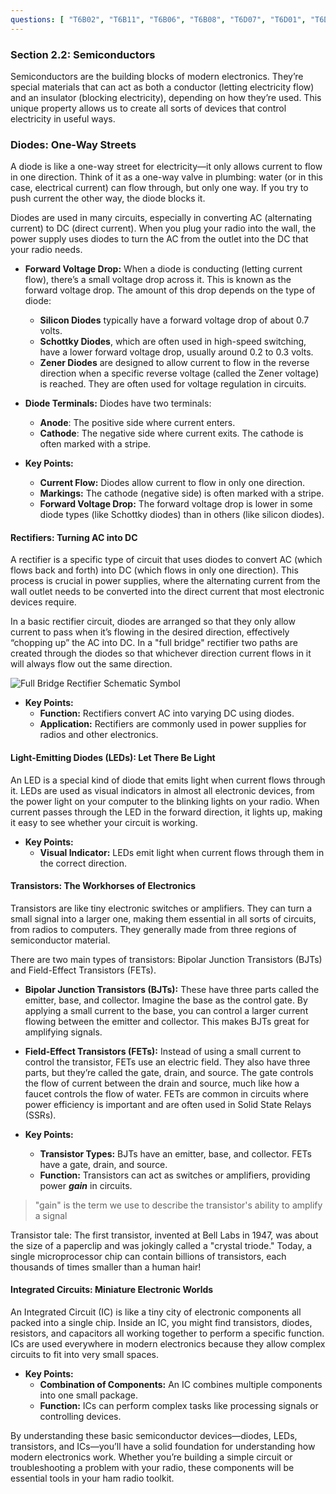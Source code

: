```yaml
---
questions: [ "T6B02", "T6B11", "T6B06", "T6B08", "T6D07", "T6D01", "T6D09", "T6B03", "T6B04", "T6B09", "T6B10", "T6B01", "T6B05", "T6B07", "T6B12" ]
---
```


### Section 2.2: Semiconductors

Semiconductors are the building blocks of modern electronics. They’re special materials that can act as both a conductor (letting electricity flow) and an insulator (blocking electricity), depending on how they’re used. This unique property allows us to create all sorts of devices that control electricity in useful ways.

### Diodes: One-Way Streets

A diode is like a one-way street for electricity—it only allows current to flow in one direction. Think of it as a one-way valve in plumbing: water (or in this case, electrical current) can flow through, but only one way. If you try to push current the other way, the diode blocks it.

Diodes are used in many circuits, especially in converting AC (alternating current) to DC (direct current). When you plug your radio into the wall, the power supply uses diodes to turn the AC from the outlet into the DC that your radio needs.

- **Forward Voltage Drop:** When a diode is conducting (letting current flow), there’s a small voltage drop across it. This is known as the forward voltage drop. The amount of this drop depends on the type of diode:
  - **Silicon Diodes** typically have a forward voltage drop of about 0.7 volts.
  - **Schottky Diodes**, which are often used in high-speed switching, have a lower forward voltage drop, usually around 0.2 to 0.3 volts.
  - **Zener Diodes** are designed to allow current to flow in the reverse direction when a specific reverse voltage (called the Zener voltage) is reached. They are often used for voltage regulation in circuits.
  
- **Diode Terminals:** Diodes have two terminals:
  - **Anode**: The positive side where current enters.
  - **Cathode**: The negative side where current exits. The cathode is often marked with a stripe.

- **Key Points:**
  - **Current Flow:** Diodes allow current to flow in only one direction.
  - **Markings:** The cathode (negative side) is often marked with a stripe.
  - **Forward Voltage Drop:** The forward voltage drop is lower in some diode types (like Schottky diodes) than in others (like silicon diodes).


#### Rectifiers: Turning AC into DC

A rectifier is a specific type of circuit that uses diodes to convert AC (which flows back and forth) into DC (which flows in only one direction). This process is crucial in power supplies, where the alternating current from the wall outlet needs to be converted into the direct current that most electronic devices require.

In a basic rectifier circuit, diodes are arranged so that they only allow current to pass when it’s flowing in the desired direction, effectively “chopping up” the AC into DC. In a "full bridge" rectifier two paths are created through the diodes so that whichever direction current flows in it will always flow out the same direction.

![Full Bridge Rectifier Schematic Symbol](schem-bridgerectifier.svg "Full Bridge Rectifier")

- **Key Points:**
  - **Function:** Rectifiers convert AC into varying DC using diodes.
  - **Application:** Rectifiers are commonly used in power supplies for radios and other electronics.

#### Light-Emitting Diodes (LEDs): Let There Be Light

An LED is a special kind of diode that emits light when current flows through it. LEDs are used as visual indicators in almost all electronic devices, from the power light on your computer to the blinking lights on your radio. When current passes through the LED in the forward direction, it lights up, making it easy to see whether your circuit is working.

- **Key Points:**
  - **Visual Indicator:** LEDs emit light when current flows through them in the correct direction.

#### Transistors: The Workhorses of Electronics

Transistors are like tiny electronic switches or amplifiers. They can turn a small signal into a larger one, making them essential in all sorts of circuits, from radios to computers. They generally made from three regions of semiconductor material.

There are two main types of transistors: Bipolar Junction Transistors (BJTs) and Field-Effect Transistors (FETs).

- **Bipolar Junction Transistors (BJTs):** These have three parts called the emitter, base, and collector. Imagine the base as the control gate. By applying a small current to the base, you can control a larger current flowing between the emitter and collector. This makes BJTs great for amplifying signals.
  
- **Field-Effect Transistors (FETs):** Instead of using a small current to control the transistor, FETs use an electric field. They also have three parts, but they’re called the gate, drain, and source. The gate controls the flow of current between the drain and source, much like how a faucet controls the flow of water. FETs are common in circuits where power efficiency is important and are often used in Solid State Relays (SSRs).

- **Key Points:**
  - **Transistor Types:** BJTs have an emitter, base, and collector. FETs have a gate, drain, and source.
  - **Function:** Transistors can act as switches or amplifiers, providing power ***gain*** in circuits.

> "gain" is the term we use to describe the transistor's ability to amplify a signal

Transistor tale: The first transistor, invented at Bell Labs in 1947, was about the size of a paperclip and was jokingly called a "crystal triode." Today, a single microprocessor chip can contain billions of transistors, each thousands of times smaller than a human hair!

#### Integrated Circuits: Miniature Electronic Worlds

An Integrated Circuit (IC) is like a tiny city of electronic components all packed into a single chip. Inside an IC, you might find transistors, diodes, resistors, and capacitors all working together to perform a specific function. ICs are used everywhere in modern electronics because they allow complex circuits to fit into very small spaces.

- **Key Points:**
  - **Combination of Components:** An IC combines multiple components into one small package.
  - **Function:** ICs can perform complex tasks like processing signals or controlling devices.

By understanding these basic semiconductor devices—diodes, LEDs, transistors, and ICs—you’ll have a solid foundation for understanding how modern electronics work. Whether you’re building a simple circuit or troubleshooting a problem with your radio, these components will be essential tools in your ham radio toolkit.
